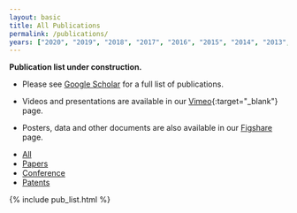 ```yaml
---
layout: basic
title: All Publications
permalink: /publications/
years: ["2020", "2019", "2018", "2017", "2016", "2015", "2014", "2013", "2012", "2011", "2010", "2009", "2008", "2007", "2006", "2005", "2004", "2003", "2002"]
---
```


**Publication list under construction.** 

- Please see [Google Scholar](https://scholar.google.com/citations?user=3rB_SGYAAAAJ&hl=en&oi=ao) for a full list of publications.

- Videos and presentations are available in our [Vimeo](https://vimeo.com/showcase/7521351){:target="_blank"} page.

- Posters, data and other documents are also available in our [Figshare](https://figshare.com/authors/Bhushan_Gopaluni/9643466) page.

<div class="tabs">
  <ul class="list-nomargin">
    <li class="is-active"><a href="{{ site.baseurl }}/publications/">All</a></li>
    <li><a href="{{ site.baseurl }}/publications/papers">Papers</a></li>
    <li><a href="{{ site.baseurl }}/publications/conference">Conference</a></li>
    <li><a href="{{ site.baseurl }}/publications/patents">Patents</a></li>
  </ul>
</div>

{% include pub_list.html %}